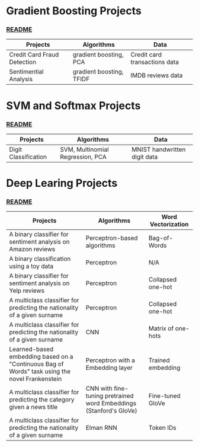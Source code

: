 # Gradient Boosting Projects 
### [README](https://github.com/houzhj/Machine_Learning/blob/main/README_gradient_boosting.md)

| **Projects**                | **Algorithms**           | **Data**     |
|-----------------------------|--------------------------|--------------|
| Credit Card Fraud Detection | gradient boosting, PCA   | Credit card transactions data|
| Sentimential Analysis       | gradient boosting, TFIDF | IMDB reviews data |

# SVM and Softmax Projects
### [README](https://github.com/houzhj/Machine_Learning/blob/main/README_SVM_Softmax.md)

| **Projects**                | **Algorithms**           | **Data**     |
|-----------------------------|--------------------------|--------------|
| Digit Classification | SVM, Multinomial Regression, PCA | MNIST handwritten digit data|



# Deep Learing Projects
### [README](https://github.com/houzhj/Machine_Learning/blob/main/README_deep_learning.md)


| **Projects**                | **Algorithms**           | **Word Vectorization**     |
|-----------------------------|--------------------------|--------------|
| A binary classifier for sentiment analysis on Amazon reviews | Perceptron-based algorithms   | Bag-of-Words       |
| A binary classification using a toy data                                                      | Perceptron                    | N/A                |
| A binary classifier for sentiment analysis on Yelp reviews             | Perceptron                    | Collapsed one-hot  |
| A multiclass classifier for predicting the nationality of a given surname                     | Perceptron                    | Collapsed one-hot  |
| A multiclass classifier for predicting the nationality of a given surname                     | CNN                           | Matrix of one-hots |
| Learned-based embedding based on a "Continuous Bag of Words" task using the novel Frankenstein     | Perceptron with a Embedding layer      | Trained embedding |
| A multiclass classifier for predicting the category given a news title                     | CNN with fine-tuning pretrained word Embeddings (Stanford's GloVe)     |  Fine-tuned GloVe |
| A multiclass classifier for predicting the nationality of a given surname                  | Elman RNN |  Token IDs |
